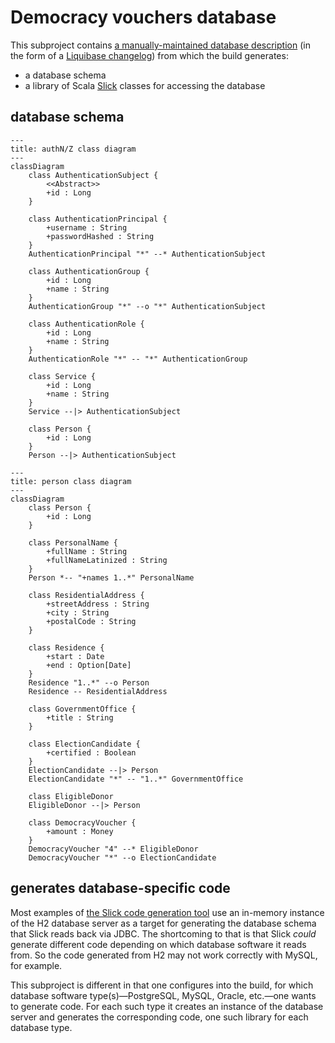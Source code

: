 # Democracy vouchers database

This subproject contains [a manually-maintained database description](democracy-vouchers.changelog.xml)
(in the form of a [Liquibase changelog][Liquibase-changelog])
from which the build generates:
- a database schema
- a library of Scala [Slick][Slick] classes for accessing the database

## database schema

```mermaid
---
title: authN/Z class diagram
---
classDiagram
    class AuthenticationSubject {
        <<Abstract>>
        +id : Long
    }

    class AuthenticationPrincipal {
        +username : String
        +passwordHashed : String
    }
    AuthenticationPrincipal "*" --* AuthenticationSubject
    
    class AuthenticationGroup {
        +id : Long
        +name : String
    }
    AuthenticationGroup "*" --o "*" AuthenticationSubject
    
    class AuthenticationRole {
        +id : Long
        +name : String
    }
    AuthenticationRole "*" -- "*" AuthenticationGroup
    
    class Service {
        +id : Long
        +name : String
    }
    Service --|> AuthenticationSubject
    
    class Person {
        +id : Long
    }
    Person --|> AuthenticationSubject
```
```mermaid
---
title: person class diagram
---
classDiagram
    class Person {
        +id : Long
    }
    
    class PersonalName {
        +fullName : String
        +fullNameLatinized : String
    }
    Person *-- "+names 1..*" PersonalName

    class ResidentialAddress {
        +streetAddress : String
        +city : String
        +postalCode : String
    }

    class Residence {
        +start : Date
        +end : Option[Date]
    }
    Residence "1..*" --o Person
    Residence -- ResidentialAddress

    class GovernmentOffice {
        +title : String
    }
    
    class ElectionCandidate {
        +certified : Boolean
    }
    ElectionCandidate --|> Person
    ElectionCandidate "*" -- "1..*" GovernmentOffice
    
    class EligibleDonor
    EligibleDonor --|> Person
    
    class DemocracyVoucher {
        +amount : Money
    }
    DemocracyVoucher "4" --* EligibleDonor
    DemocracyVoucher "*" --o ElectionCandidate
```

## generates database-specific code

Most examples of [the Slick code generation tool][Slick-codegen] use an in-memory instance of the H2 database server
as a target for generating the database schema that Slick reads back via JDBC.
The shortcoming to that is that Slick _could_ generate different code
depending on which database software it reads from.
So the code generated from H2 may not work correctly with MySQL, for example.

This subproject is different in that one configures into the build,
for which database software type(s)—PostgreSQL, MySQL, Oracle, etc.—one wants to generate code.
For each such type it creates an instance of the database server and generates the corresponding code,
one such library for each database type.

[Liquibase-changelog]: https://docs.liquibase.com/concepts/changelogs/home.html
[Slick]: https://scala-slick.org/
[Slick-codegen]: https://scala-slick.org/doc/3.5.0/code-generation.html
